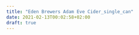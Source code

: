 ```yaml
---
title: "Eden Brewers Adam Eve Cider_single_can"
date: 2021-02-13T00:02:58+02:00
draft: true
---
```


